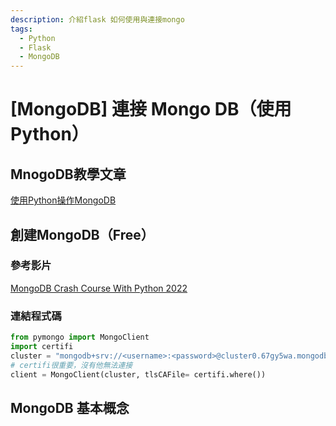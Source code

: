 ```yaml
---
description: 介紹flask 如何使用與連接mongo
tags:
  - Python
  - Flask
  - MongoDB
---
```


# [MongoDB] 連接 Mongo DB（使用Python）

## MnogoDB教學文章
[使用Python操作MongoDB](https://juejin.cn/post/7044920044937019422)
## 創建MongoDB（Free）
### 參考影片
[MongoDB Crash Course With Python 2022](https://www.youtube.com/watch?v=qWYx5neOh2s)

### 連結程式碼
```python
from pymongo import MongoClient
import certifi
cluster = "mongodb+srv://<username>:<password>@cluster0.67gy5wa.mongodb.net/?retryWrites=true&w=majority"
# certifi很重要，沒有他無法連接
client = MongoClient(cluster, tlsCAFile= certifi.where())
```

## MongoDB 基本概念



